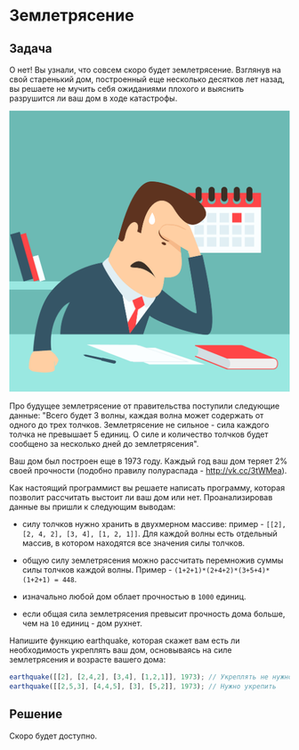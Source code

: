 # Землетрясение
## Задача
О нет! Вы узнали, что совсем скоро будет землетрясение. Взглянув на свой старенький дом, построенный еще несколько десятков лет назад, вы решаете не мучить себя ожиданиями плохого и выяснить разрушится ли ваш дом в ходе катастрофы. 

![Расчет силы землетрясения](earthquake.png) 

Про будущее землетрясение от правительства поступили следующие данные: "Всего будет 3 волны, каждая волна может содержать от одного до трех толчков. Землетрясение не сильное - сила каждого толчка не превышает 5 единиц. О силе и количество толчков будет сообщено за несколько дней до землетрясения".

Ваш дом был построен еще в 1973 году. Каждый год ваш дом теряет 2% своей прочности (подобно правилу полураспада - http://vk.cc/3tWMea). 

Как настоящий программист вы решаете написать программу, которая позволит рассчитать выстоит ли ваш дом или нет. Проанализировав данные вы пришли к следующим выводам:

- силу толчков нужно хранить в двухмерном массиве: пример - `[[2], [2, 4, 2], [3, 4], [1, 2, 1]]`. Для каждой волны есть отдельный массив, в котором находятся все значения силы толчков.

- общую силу землетрясения можно рассчитать перемножив суммы силы толчков каждой волны. Пример - `(1+2+1)*(2+4+2)*(3+5+4)*(1+2+1) = 448`.

- изначально любой дом облает прочностью в `1000` единиц. 

- если общая сила землетрясения превысит прочность дома больше, чем на `10` единиц - дом рухнет. 

Напишите функцию earthquake, которая скажет вам есть ли необходимость укреплять ваш дом, основываясь на силе землетрясения и возрасте вашего дома:
```javascript
earthquake([[2], [2,4,2], [3,4], [1,2,1]], 1973); // Укреплять не нужно
earthquake([[2,5,3], [4,4,5], [3], [5,2]], 1973); // Нужно укрепить 
```

## Решение
Скоро будет доступно.